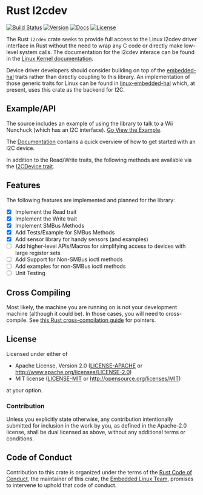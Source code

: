 # Rust I2cdev

[![Build Status](https://travis-ci.org/rust-embedded/rust-i2cdev.svg?branch=master)](https://travis-ci.org/rust-embedded/rust-i2cdev)
[![Version](https://img.shields.io/crates/v/i2cdev.svg)](https://crates.io/crates/i2cdev)
[![Docs](https://docs.rs/i2cdev/badge.svg)](https://docs.rs/i2cdev)
[![License](https://img.shields.io/crates/l/i2cdev.svg)](https://github.com/rust-embedded/rust-i2cdev/blob/master/README.md#license)

The Rust `i2cdev` crate seeks to provide full access to the Linux i2cdev
driver interface in Rust without the need to wrap any C code or directly make
low-level system calls.  The documentation for the i2cdev interace can
be found in the [Linux Kernel documentation](https://www.kernel.org/doc/Documentation/i2c/dev-interface).

Device driver developers should consider building on top of the
[embedded-hal](https://crates.io/crates/embedded-hal) traits rather than
directly coupling to this library. An implementation of those generic traits for
Linux can be found in
[linux-embedded-hal](https://crates.io/crates/linux-embedded-hal) which, at
present, uses this crate as the backend for I2C.

## Example/API

The source includes an example of using the library to talk to a Wii
Nunchuck (which has an I2C interface).
[Go View the Example](https://github.com/rust-embedded/rust-i2cdev/blob/master/examples/nunchuck.rs).

The [Documentation](https://docs.rs/i2cdev) contains a quick overview of how to
get started with an I2C device.

In addition to the Read/Write traits, the following methods are
available via the [I2CDevice trait](https://rust-embedded.github.io/rust-i2cdev/i2cdev/core/trait.I2CDevice.html).

## Features

The following features are implemented and planned for the library:

- [x] Implement the Read trait
- [x] Implement the Write trait
- [x] Implement SMBus Methods
- [x] Add Tests/Example for SMBus Methods
- [x] Add sensor library for handy sensors (and examples)
- [ ] Add higher-level APIs/Macros for simplifying access to devices
      with large register sets
- [ ] Add Support for Non-SMBus ioctl methods
- [ ] Add examples for non-SMBus ioctl methods
- [ ] Unit Testing

## Cross Compiling

Most likely, the machine you are running on is not your development
machine (although it could be).  In those cases, you will need to
cross-compile.  See [this Rust cross-compilation guide](https://github.com/japaric/rust-cross)
for pointers.

## License

Licensed under either of

- Apache License, Version 2.0 ([LICENSE-APACHE](LICENSE-APACHE) or
  http://www.apache.org/licenses/LICENSE-2.0)
- MIT license ([LICENSE-MIT](LICENSE-MIT) or http://opensource.org/licenses/MIT)

at your option.

### Contribution

Unless you explicitly state otherwise, any contribution intentionally submitted
for inclusion in the work by you, as defined in the Apache-2.0 license, shall be
dual licensed as above, without any additional terms or conditions.

## Code of Conduct

Contribution to this crate is organized under the terms of the [Rust Code of
Conduct][CoC], the maintainer of this crate, the [Embedded Linux Team][team],
promises to intervene to uphold that code of conduct.

[CoC]: CODE_OF_CONDUCT.md
[team]: https://github.com/rust-embedded/wg#the-embedded-linux-team
